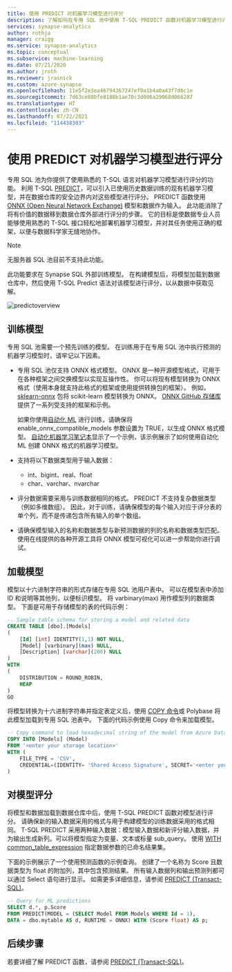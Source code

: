 ```yaml
---
title: 使用 PREDICT 对机器学习模型进行评分
description: 了解如何在专用 SQL 池中使用 T-SQL PREDICT 函数对机器学习模型进行评分。
services: synapse-analytics
author: rothja
manager: craigg
ms.service: synapse-analytics
ms.topic: conceptual
ms.subservice: machine-learning
ms.date: 07/21/2020
ms.author: jroth
ms.reviewer: jrasnick
ms.custom: azure-synapse
ms.openlocfilehash: 11e5f2e3ea46794367247ef9a1b4a0a43f7d6c1e
ms.sourcegitcommit: 7d63ce88bfe8188b1ae70c3d006a29068d066287
ms.translationtype: HT
ms.contentlocale: zh-CN
ms.lasthandoff: 07/22/2021
ms.locfileid: "114438303"
---
```

# <a name="score-machine-learning-models-with-predict"></a>使用 PREDICT 对机器学习模型进行评分

专用 SQL 池为你提供了使用熟悉的 T-SQL 语言对机器学习模型进行评分的功能。 利用 T-SQL [PREDICT](/sql/t-sql/queries/predict-transact-sql?preserve-view=true&view=azure-sqldw-latest)，可以引入已使用历史数据训练的现有机器学习模型，并在数据仓库的安全边界内对这些模型进行评分。 PREDICT 函数使用 [ONNX (Open Neural Network Exchange)](https://onnx.ai/) 模型和数据作为输入。 此功能消除了将有价值的数据移到数据仓库外部进行评分的步骤。 它的目标是使数据专业人员能够使用熟悉的 T-SQL 接口轻松地部署机器学习模型，并对其任务使用正确的框架，以便与数据科学家无缝地协作。

> [!NOTE]
> 无服务器 SQL 池目前不支持此功能。

此功能要求在 Synapse SQL 外部训练模型。 在构建模型后，将模型加载到数据仓库中，然后使用 T-SQL Predict 语法对该模型进行评分，以从数据中获取见解。

![predictoverview](./media/sql-data-warehouse-predict/datawarehouse-overview.png)

## <a name="training-the-model"></a>训练模型

专用 SQL 池需要一个预先训练的模型。 在训练用于在专用 SQL 池中执行预测的机器学习模型时，请牢记以下因素。

- 专用 SQL 池仅支持 ONNX 格式模型。 ONNX 是一种开源模型格式，可用于在各种框架之间交换模型以实现互操作性。 你可以将现有模型转换为 ONNX 格式（使用本身就支持此格式的框架或使用提供转换包的框架）。 例如，[sklearn-onnx](https://github.com/onnx/sklearn-onnx) 包将 scikit-learn 模型转换为 ONNX。 [ONNX GitHub 存储库](https://github.com/onnx/tutorials#converting-to-onnx-format)提供了一系列受支持的框架和示例。

   如果你使用[自动化 ML](../../machine-learning/concept-automated-ml.md) 进行训练，请确保将 enable_onnx_compatible_models 参数设置为 TRUE，以生成 ONNX 格式模型。 [自动化机器学习笔记本](https://github.com/Azure/MachineLearningNotebooks/blob/master/how-to-use-azureml/automated-machine-learning/classification-bank-marketing-all-features/auto-ml-classification-bank-marketing-all-features.ipynb)显示了一个示例，该示例展示了如何使用自动化 ML 创建 ONNX 格式的机器学习模型。

- 支持将以下数据类型用于输入数据：
    - int、bigint、real、float
    - char、varchar、nvarchar

- 评分数据需要采用与训练数据相同的格式。 PREDICT 不支持复杂数据类型（例如多维数组）。 因此，对于训练，请确保模型的每个输入对应于评分表的单个列，而不是传递包含所有输入的单个数组。

- 请确保模型输入的名称和数据类型与新预测数据的列的名称和数据类型匹配。 使用在线提供的各种开源工具将 ONNX 模型可视化可以进一步帮助你进行调试。

## <a name="loading-the-model"></a>加载模型

模型以十六进制字符串的形式存储在专用 SQL 池用户表中。 可以在模型表中添加 ID 和说明等其他列，以便标识模型。 将 varbinary(max) 用作模型列的数据类型。 下面是可用于存储模型的表的代码示例：

```sql
-- Sample table schema for storing a model and related data
CREATE TABLE [dbo].[Models]
(
    [Id] [int] IDENTITY(1,1) NOT NULL,
    [Model] [varbinary](max) NULL,
    [Description] [varchar](200) NULL
)
WITH
(
    DISTRIBUTION = ROUND_ROBIN,
    HEAP
)
GO

```

将模型转换为十六进制字符串并指定表定义后，使用 [COPY 命令](/sql/t-sql/statements/copy-into-transact-sql?preserve-view=true&view=azure-sqldw-latest)或 Polybase 将此模型加载到专用 SQL 池表中。 下面的代码示例使用 Copy 命令来加载模型。

```sql
-- Copy command to load hexadecimal string of the model from Azure Data Lake storage location
COPY INTO [Models] (Model)
FROM '<enter your storage location>'
WITH (
    FILE_TYPE = 'CSV',
    CREDENTIAL=(IDENTITY= 'Shared Access Signature', SECRET='<enter your storage key here>')
)
```

## <a name="scoring-the-model"></a>对模型评分

将模型和数据加载到数据仓库中后，使用 T-SQL PREDICT 函数对模型进行评分。 请确保新的输入数据采用的格式与用于构建模型的训练数据采用的格式相同。 T-SQL PREDICT 采用两种输入数据：模型输入数据和新评分输入数据，并为输出生成新列。可以将模型指定为变量、文本或标量 sub_query。 使用 [WITH common_table_expression](/sql/t-sql/queries/with-common-table-expression-transact-sql?preserve-view=true&view=azure-sqldw-latest) 指定数据参数的已命名结果集。

下面的示例展示了一个使用预测函数的示例查询。 创建了一个名称为 Score 且数据类型为 float 的附加列，其中包含预测结果。 所有输入数据列和输出预测列都可以通过 Select 语句进行显示。 如需更多详细信息，请参阅 [PREDICT (Transact-SQL)](/sql/t-sql/queries/predict-transact-sql?preserve-view=true&view=azure-sqldw-latest)。

```sql
-- Query for ML predictions
SELECT d.*, p.Score
FROM PREDICT(MODEL = (SELECT Model FROM Models WHERE Id = 1),
DATA = dbo.mytable AS d, RUNTIME = ONNX) WITH (Score float) AS p;
```

## <a name="next-steps"></a>后续步骤

若要详细了解 PREDICT 函数，请参阅 [PREDICT (Transact-SQL)](/sql/t-sql/queries/predict-transact-sql?preserve-view=true&view=azure-sqldw-latest)。